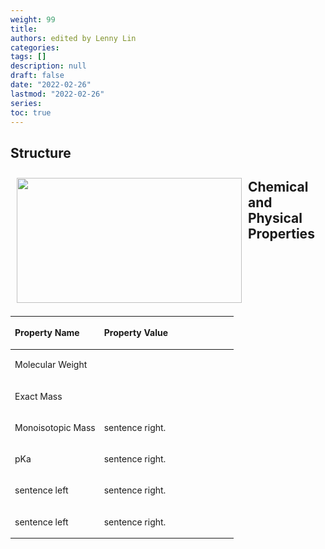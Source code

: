 ```yaml
---
weight: 99
title: 
authors: edited by Lenny Lin
categories: 
tags: []
description: null
draft: false
date: "2022-02-26"
lastmod: "2022-02-26"
series: 
toc: true
---
```


<!--more-->

## Structure

<img width ="360" height= "200" src = "/docs/images/" style ="float: left" HSPACE="10" VSPACE="10"/>

## Chemical and Physical Properties

<table style="width:100%; font-size: 100%">
<caption style="text-align:left", align = "top"><b></b></caption>
<colgroup><col style="width: 40%" /><col style="width: 60%" />
</colgroup>
<thead>
  <tr VALIGN=TOP style="text-align:left"  class="header">
    <th><p>Property Name</p></th>
    <th><p>Property Value</p></th>
  </tr>
</thead>
<tbody VALIGN=TOP>
  <tr class="odd">
    <td><p>Molecular Weight
    </p></td>
    <td><p>
    </p></td>
  </tr>
  <tr class="even">
    <td><p>Exact Mass
    </p></td>
    <td><p>
    </p></td>
  </tr>
  <tr class="odd">
    <td><p>Monoisotopic Mass
    </p></td>
    <td><p>sentence right.
    </p></td>
  </tr>
  <tr class="even">
    <td><p>pKa
    </p></td>
    <td><p> sentence right.
    </p></td>
  </tr>
  <tr class="odd">
    <td><p>sentence left
    </p></td>
    <td><p>sentence right.
    </p></td>
  </tr>
  <tr class="even">
    <td><p>sentence left
    </p></td>
    <td><p> sentence right.
    </p></td>
  </tr>
</tbody>
</table>
